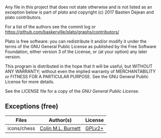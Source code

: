 
Any file in this project that does not state otherwise and is not listed as an
exception below is part of *plato* and copyright (c) 2017 Bastien Dejean
and plato contributors.

For a list of the authors see the commit log or
https://github.com/baskerville/plato/graphs/contributors/

Plato is free software: you can redistribute it and/or modify
it under the terms of the GNU General Public License as published by
the Free Software Foundation, either version 3 of the License, or
(at your option) any later version.

This program is distributed in the hope that it will be useful,
but WITHOUT ANY WARRANTY; without even the implied warranty of
MERCHANTABILITY or FITNESS FOR A PARTICULAR PURPOSE. See the
GNU General Public License for more details.

See the LICENSE file for a copy of the *GNU General Public License*.


Exceptions (free)
-----------------

Files | Author(s) | License
--- | --- | ---
icons/chess|[Colin M.L. Burnett](https://en.wikipedia.org/wiki/User:Cburnett) | [GPLv2+](https://www.gnu.org/licenses/gpl-2.0.txt)
